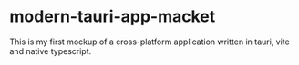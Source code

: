 # modern-tauri-app-macket
This is my first mockup of a cross-platform application written in tauri, vite and native typescript.
